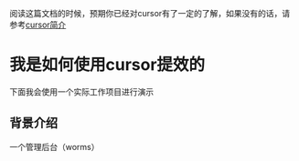 阅读这篇文档的时候，预期你已经对cursor有了一定的了解，如果没有的话，请参考[cursor简介](cursor简介.md)

# 我是如何使用cursor提效的
下面我会使用一个实际工作项目进行演示

## 背景介绍

一个管理后台（worms）
